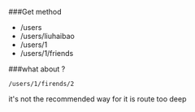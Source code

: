 
###Get method

- /users
- /users/liuhaibao 
- /users/1 
- /users/1/friends 

###what about ? 
```
/users/1/firends/2   
```
it's not the recommended way for it is route too deep

